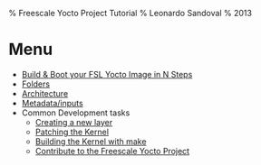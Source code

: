 % Freescale Yocto Project Tutorial
% Leonardo Sandoval
% 2013

# Menu

* [Build & Boot your FSL Yocto Image in N Steps](./Nsteps.html)
* [Folders](./folders.html)
* [Architecture](./arch.html)
* [Metadata/inputs](./meta_input.html)
* Common Development tasks
    * [Creating a new layer](./layer.html)
    * [Patching the Kernel](./patching_kernel.html)
    * [Building the Kernel with make](./building_kernel.html)
    * [Contribute to the Freescale Yocto Project](./contribute.html)
